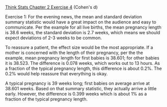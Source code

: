 [Think Stats Chapter 2 Exercise 4](http://greenteapress.com/thinkstats2/html/thinkstats2003.html#toc24) (Cohen's d)

Exercise 1: For the evening news, the mean and standard deviation summary statistic would have a great impact on the audience and easy to communicate. Per the example for all live births, the mean pregnancy length is 38.6 weeks, the standard deviation is 2.7 weeks, which means we should expect deviations of 2-3 weeks to be common.

To reassure a patient, the effect size would be the most appropriate. If a mother is concerned with the length of their pregnancy, per the the example, mean pregnancy length for first babies is 38.601; for other babies it is 38.523. The difference is 0.078 weeks, which works out to 13 hours. As a fraction of the typical pregnancy length, this difference is about 0.2%. The 0.2% would help reassure that everything is okay. 

A typical pregnancy is 39 weeks long; first babies on average arrive at 38.601 weeks. Based on that summary statistic, they actually arrive a little early. However, the difference is 0.399 weeks which is about 1% as a fraction of the typical pregnancy length. 